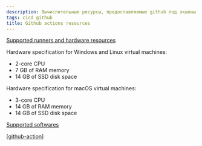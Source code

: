 ```yaml
---
description: Вычислительные ресурсы, предоставляемые github под экшены
tags: cicd github
title: Github actions resources
---
```

[Supported runners and hardware resources](https://docs.github.com/en/actions/using-github-hosted-runners/about-github-hosted-runners#supported-runners-and-hardware-resources)

Hardware specification for Windows and Linux virtual machines:

- 2-core CPU
- 7 GB of RAM memory
- 14 GB of SSD disk space

Hardware specification for macOS virtual machines:

- 3-core CPU
- 14 GB of RAM memory
- 14 GB of SSD disk space

[Supported softwares](https://docs.github.com/en/actions/using-github-hosted-runners/about-github-hosted-runners#supported-software)

[[github-action]]

[//begin]: # "Autogenerated link references for markdown compatibility"
[github-action]: github-action "Githunb action"
[//end]: # "Autogenerated link references"